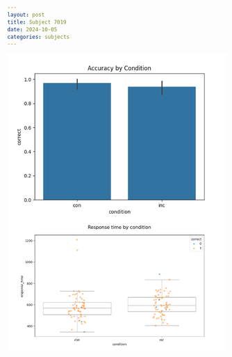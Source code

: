 ```yaml
---
layout: post
title: Subject 7019
date: 2024-10-05
categories: subjects
---
```


![](data/7019/run-2/7019_NF_acc.png)
![](data/7019/run-2/7019_NF_rt.png)

